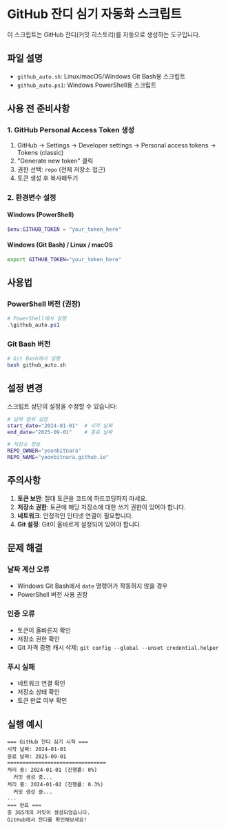 # GitHub 잔디 심기 자동화 스크립트

이 스크립트는 GitHub 잔디(커밋 히스토리)를 자동으로 생성하는 도구입니다.

## 파일 설명

- `github_auto.sh`: Linux/macOS/Windows Git Bash용 스크립트
- `github_auto.ps1`: Windows PowerShell용 스크립트

## 사용 전 준비사항

### 1. GitHub Personal Access Token 생성
1. GitHub → Settings → Developer settings → Personal access tokens → Tokens (classic)
2. "Generate new token" 클릭
3. 권한 선택: `repo` (전체 저장소 접근)
4. 토큰 생성 후 복사해두기

### 2. 환경변수 설정

#### Windows (PowerShell)
```powershell
$env:GITHUB_TOKEN = "your_token_here"
```

#### Windows (Git Bash) / Linux / macOS
```bash
export GITHUB_TOKEN="your_token_here"
```

## 사용법

### PowerShell 버전 (권장)
```powershell
# PowerShell에서 실행
.\github_auto.ps1
```

### Git Bash 버전
```bash
# Git Bash에서 실행
bash github_auto.sh
```

## 설정 변경

스크립트 상단의 설정을 수정할 수 있습니다:

```bash
# 날짜 범위 설정
start_date="2024-01-01"  # 시작 날짜
end_date="2025-09-01"    # 종료 날짜

# 저장소 정보
REPO_OWNER="yoonbitnara"
REPO_NAME="yoonbitnara.github.io"
```

## 주의사항

1. **토큰 보안**: 절대 토큰을 코드에 하드코딩하지 마세요.
2. **저장소 권한**: 토큰에 해당 저장소에 대한 쓰기 권한이 있어야 합니다.
3. **네트워크**: 안정적인 인터넷 연결이 필요합니다.
4. **Git 설정**: Git이 올바르게 설정되어 있어야 합니다.

## 문제 해결

### 날짜 계산 오류
- Windows Git Bash에서 `date` 명령어가 작동하지 않을 경우
- PowerShell 버전 사용 권장

### 인증 오류
- 토큰이 올바른지 확인
- 저장소 권한 확인
- Git 자격 증명 캐시 삭제: `git config --global --unset credential.helper`

### 푸시 실패
- 네트워크 연결 확인
- 저장소 상태 확인
- 토큰 만료 여부 확인

## 실행 예시

```
=== GitHub 잔디 심기 시작 ===
시작 날짜: 2024-01-01
종료 날짜: 2025-09-01
================================
처리 중: 2024-01-01 (진행률: 0%)
  커밋 생성 중...
처리 중: 2024-01-02 (진행률: 0.3%)
  커밋 생성 중...
...
=== 완료 ===
총 365개의 커밋이 생성되었습니다.
GitHub에서 잔디를 확인해보세요!
```
